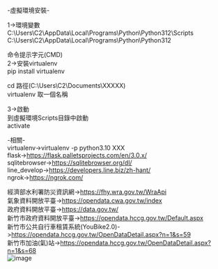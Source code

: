 -虛擬環境安裝-  

1->環境變數  
C:\Users\C2\AppData\Local\Programs\Python\Python312\Scripts  
C:\Users\C2\AppData\Local\Programs\Python\Python312  

命令提示字元(CMD)  
2->安裝virtualenv  
pip install virtualenv  

cd 路徑(C:\Users\C2\Documents\XXXXX)  
virtualenv 取一個名稱  
  
3->啟動  
到虛擬環境Scripts目錄中啟動  
activate  

-相關-  
virtualenv->virtualenv -p python3.10 XXX  
flask->https://flask.palletsprojects.com/en/3.0.x/  
sqlitebrowser->https://sqlitebrowser.org/dl/  
line_develop->https://developers.line.biz/zh-hant/  
ngrok->https://ngrok.com/  
    
經濟部水利署防災資訊網->https://fhy.wra.gov.tw/WraApi  
氣象資料開放平臺->https://opendata.cwa.gov.tw/index  
政府資料開放平臺->https://data.gov.tw/  
新竹市政府資料開放平臺->https://opendata.hccg.gov.tw/Default.aspx  
新竹市公共自行車租賃系統(YouBike2.0)->https://opendata.hccg.gov.tw/OpenDataDetail.aspx?n=1&s=59  
新竹市加油(氣)站->https://opendata.hccg.gov.tw/OpenDataDetail.aspx?n=1&s=68  
![image](https://github.com/miyachun/chu-web-program/blob/main/demo.png)
